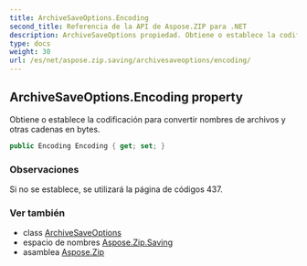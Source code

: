 ```yaml
---
title: ArchiveSaveOptions.Encoding
second_title: Referencia de la API de Aspose.ZIP para .NET
description: ArchiveSaveOptions propiedad. Obtiene o establece la codificación para convertir nombres de archivos y otras cadenas en bytes.
type: docs
weight: 30
url: /es/net/aspose.zip.saving/archivesaveoptions/encoding/
---
```

## ArchiveSaveOptions.Encoding property

Obtiene o establece la codificación para convertir nombres de archivos y otras cadenas en bytes.

```csharp
public Encoding Encoding { get; set; }
```

### Observaciones

Si no se establece, se utilizará la página de códigos 437.

### Ver también

* class [ArchiveSaveOptions](../)
* espacio de nombres [Aspose.Zip.Saving](../../archivesaveoptions/)
* asamblea [Aspose.Zip](../../../)


